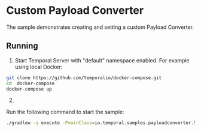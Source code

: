 # Custom Payload Converter

The sample demonstrates creating and setting a custom Payload Converter.

## Running

1. Start Temporal Server with "default" namespace enabled. 
For example using local Docker:

```bash
git clone https://github.com/temporalio/docker-compose.git
cd  docker-compose
docker-compose up
```

2.
Run the following command to start the sample:

```bash
./gradlew -q execute -PmainClass=io.temporal.samples.payloadconverter.Starter
```

